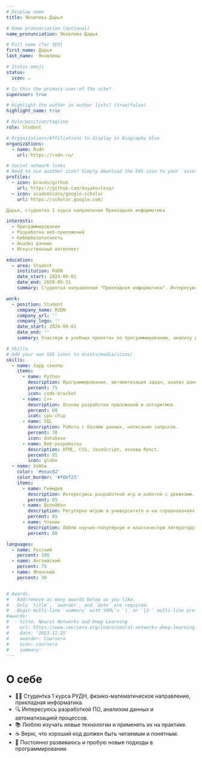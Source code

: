 ```yaml
---
# Display name
title: Яковлева Дарья

# Name pronunciation (optional)
name_pronunciation: Яковлева Дарья

# Full name (for SEO)
first_name: Дарья
last_name:  Яковлева

# Status emoji
status:
  icon: ☕️

# Is this the primary user of the site?
superuser: true

# Highlight the author in author lists? (true/false)
highlight_name: true

# Role/position/tagline
role: Student

# Organizations/Affiliations to display in Biography blox
organizations:
  - name: Rudn
    url: https://rudn.ru/

# Social network links
# Need to use another icon? Simply download the SVG icon to your `assets/media/icons/` folder.
profiles:
  - icon: brands/github
    url: https://github.com/dsyakovleva/
  - icon: academicons/google-scholar
    url: https://scholar.google.com/

Дарья, студентка 1 курса направления Прикладная информатика  

interests:
  - Программирование  
  - Разработка веб-приложений  
  - Кибербезопасность  
  - Анализ данных  
  - Искусственный интеллект  

education:
  - area: Student  
    institution: RUDN  
    date_start: 2024-09-01  
    date_end: 2028-05-31  
    summary: Студентка направления "Прикладная информатика". Интересуюсь разработкой программного обеспечения, анализом данных и внедрением IT-решений в различные сферы.  

work:
  - position: Student  
    company_name: RUDN  
    company_url: ''  
    company_logo: ''  
    date_start: 2024-09-01  
    date_end: ''  
    summary: Участвую в учебных проектах по программированию, анализу данных и разработке приложений.  

# Skills  
# Add your own SVG icons to assets/media/icons/  
skills:
  - name: Хард скиллы  
    items:
      - name: Python  
        description: Программирование, автоматизация задач, анализ данных.  
        percent: 75  
        icon: code-bracket  
      - name: C++  
        description: Основы разработки приложений и алгоритмов.  
        percent: 60  
        icon: cpu-chip  
      - name: SQL  
        description: Работа с базами данных, написание запросов.  
        percent: 70  
        icon: database  
      - name: Веб-разработка  
        description: HTML, CSS, JavaScript, основы React.  
        percent: 55  
        icon: globe  
  - name: Хобби  
    color: '#eeac02'  
    color_border: '#f0bf23'  
    items:
      - name: Геймдев  
        description: Интересуюсь разработкой игр и работой с движками.  
        percent: 65  
      - name: Волейбол  
        description: Регулярно играю в университете и на соревнованиях.  
        percent: 85  
      - name: Чтение  
        description: Люблю научно-популярную и классическую литературу.  
        percent: 80  

languages:
  - name: Русский  
    percent: 100  
  - name: Английский  
    percent: 75  
  - name: Японский  
    percent: 30  


# Awards.
#   Add/remove as many awards below as you like.
#   Only `title`, `awarder`, and `date` are required.
#   Begin multi-line `summary` with YAML's `|` or `|2-` multi-line prefix and indent 2 spaces below.
#awards:
#  - title: Neural Networks and Deep Learning
#    url: https://www.coursera.org/learn/neural-networks-deep-learning
#    date: '2023-11-25'
#    awarder: Coursera
#    icon: coursera
#    summary: 
---
```


# О себе

- 👩‍💻 Студентка 1 курса РУДН, физико-математическое направление, прикладная информатика.  
- 🔍 Интересуюсь разработкой ПО, анализом данных и автоматизацией процессов.  
- 📚 Люблю изучать новые технологии и применять их на практике.  
- ☕ Верю, что хороший код должен быть читаемым и понятным.  
- 🚀 Постоянно развиваюсь и пробую новые подходы в программировании.  
